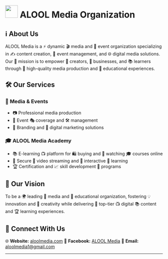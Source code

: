 # <img src="https://scontent.fbsa1-1.fna.fbcdn.net/v/t39.30808-6/435569367_122135059052128230_1013387196805578250_n.jpg?_nc_cat=111&ccb=1-7&_nc_sid=6ee11a&_nc_ohc=o-T6h91ox0wQ7kNvgGMbBX_&_nc_oc=Adgs7ms8gEu3Gjq4oeZZjKEaXvx3gX2pcq4EApa9xC2B2eybxhlbu9YP70U_t7OymTg&_nc_zt=23&_nc_ht=scontent.fbsa1-1.fna&_nc_gid=AxijCyVsvn4GhdNv-kUC639&oh=00_AYC7ORXY8MBsJ43SKrwKNuSgmx6iOq3JKXrMsTmeXcuOvQ&oe=67B7446C" height="40"> **ALOOL Media Organization**

## ℹ️ About Us
ALOOL Media is a ⚡ dynamic 🎬 media and 🎉 event organization specializing in ✍️ content creation, 📅 event management, and 🌐 digital media solutions. Our 🎯 mission is to empower 🎨 creators, 🏢 businesses, and 📚 learners through 🎥 high-quality media production and 🏫 educational experiences.

## 🛠️ Our Services
### 🎥 **Media & Events**
- 📷 Professional media production
- 🎤 Event 🎭 coverage and 🛠️ management
- 🎨 Branding and 📣 digital marketing solutions

### 🎓 **ALOOL Media Academy**
- 📚 E-learning 📺 platform for 🛍️ buying and 👀 watching 🎓 courses online
- 🔐 Secure 🎥 video streaming and 🎯 interactive 📖 learning
- 🏆 Certification and 📈 skill development 📜 programs

## 🌟 Our Vision
To be a 🌍 leading 🏢 media and 🏫 educational organization, fostering 💡 innovation and 🎨 creativity while delivering 🎯 top-tier 📺 digital 📚 content and 🏆 learning experiences.

## 📌 Connect With Us
🌐 **Website:** [aloolmedia.com](http://aloolmedia.com/)
📘 **Facebook:** [ALOOL Media](https://www.facebook.com/Aloolmedia1/)
📧 **Email:** aloolmedia1@gmail.com

---

